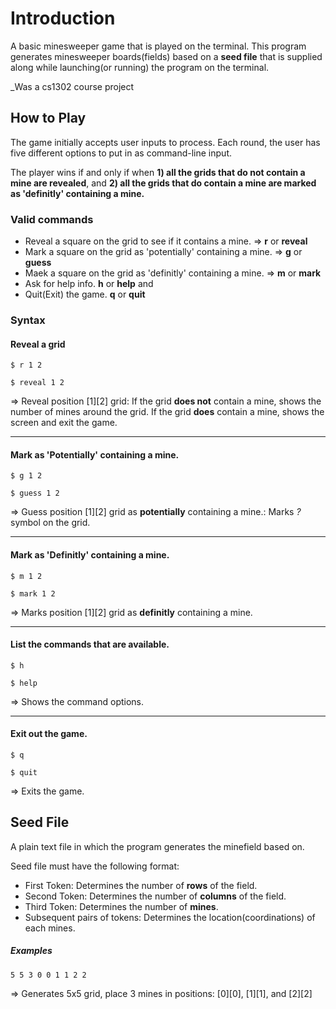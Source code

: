 # Introduction 
A basic minesweeper game that is played on the terminal.
This program generates minesweeper boards(fields) based on a **seed file** that is supplied along while launching(or running) the program on the terminal.


_Was a cs1302 course project 


## How to Play
The game initially accepts user inputs to process. Each round, the user has five different options to put in as command-line input.

The player wins if and only if when 
**1) all the grids that do not contain a mine are revealed**, 
and 
**2) all the grids that do contain a mine are marked as 'definitly' containing a mine.**

### Valid commands
* Reveal a square on the grid to see if it contains a mine. => **r** or **reveal**
* Mark a square on the grid as 'potentially' containing a mine. => **g** or **guess**
* Maek a square on the grid as 'definitly' containing a mine. => **m** or **mark**
* Ask for help info. **h** or **help**
and
* Quit(Exit) the game. **q** or **quit**

### Syntax

#### Reveal a grid
```
$ r 1 2
```
```
$ reveal 1 2
```
=> Reveal position [1][2] grid:
If the grid **does not** contain a mine, shows the number of mines around the grid.
If the grid **does** contain a mine, shows the <game over> screen and exit the game.
***
  
#### Mark as 'Potentially' containing a mine.
```
$ g 1 2
```
```
$ guess 1 2
```
=> Guess position [1][2] grid as **potentially** containing a mine.:
Marks _?_ symbol on the grid.
***

#### Mark as 'Definitly' containing a mine.
```
$ m 1 2
```
```
$ mark 1 2
```
=> Marks position [1][2] grid as **definitly** containing a mine.
***

#### List the commands that are available.
```
$ h
```
```
$ help
```
=> Shows the command options.
***

#### Exit out the game.
```
$ q
```
```
$ quit
```
=> Exits the game.


## Seed File
A plain text file in which the program generates the minefield based on.

Seed file must have the following format:
* First Token: Determines the number of **rows** of the field.
* Second Token: Determines the number of **columns** of the field.
* Third Token: Determines the number of **mines**.
* Subsequent pairs of tokens: Determines the location(coordinations) of each mines.

##### Examples
```
5 5 3 0 0 1 1 2 2 
```
=> Generates 5x5 grid, place 3 mines in positions: [0][0], [1][1], and [2][2]

